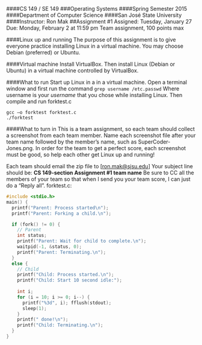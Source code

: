 ####CS 149 / SE 149
###Operating Systems
####Spring Semester 2015
####Department of Computer Science
####San José State University
####Instructor: Ron Mak
##Assignment #1
Assigned: Tuesday, January 27
Due: Monday, February 2 at 11:59 pm
Team assignment, 100 points max

####Linux up and running
The purpose of this assignment is to give everyone practice installing Linux in a virtual
machine. You may choose Debian (preferred) or Ubuntu.

####Virtual machine
Install VirtualBox. Then install Linux (Debian or Ubuntu) in a virtual machine controlled
by VirtualBox.

####What to run
Start up Linux in a in a virtual machine. Open a terminal window and first run the
command
```grep username /etc.passwd```
Where username is your *username* that you chose while installing Linux. Then compile
and run forktest.c
```
gcc –o forktest forktest.c
./forktest
```
####What to turn in
This is a team assignment, so each team should collect a screenshot from each team
member. Name each screenshot file after your team name followed by the member’s
name, such as SuperCoder-Jones.png. In order for the team to get a perfect score,
each screenshot must be good, so help each other get Linux up and running!

Each team should email the zip file to [ron.mak@sjsu.edu] Your subject line should be:
**CS 149-__section__ Assignment #1 __team name__**
Be sure to CC all the members of your team so that when I send you your team score, I
can just do a “Reply all”.
forktest.c:
```c
#include <stdio.h>
main() {
  printf("Parent: Process started\n");
  printf("Parent: Forking a child.\n");

  if (fork() != 0) {
    // Parent
    int status;
    printf("Parent: Wait for child to complete.\n");
    waitpid(-1, &status, 0);
    printf("Parent: Terminating.\n");
  }
  else {
    // Child
    printf("Child: Process started.\n");
    printf("Child: Start 10 second idle:");
    
    int i;
    for (i = 10; i >= 0; i--) {
      printf("%3d", i); fflush(stdout);
      sleep(1);
    }
    printf(" done!\n");
    printf("Child: Terminating.\n");
  }
}
```
